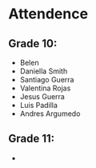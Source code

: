 # Attendence
## Grade 10:
- Belen
- Daniella Smith
- Santiago Guerra
- Valentina Rojas
- Jesus Guerra 
- Luis Padilla
- Andres Argumedo

## Grade 11:
- 
